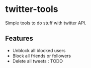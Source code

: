 twitter-tools
=============

Simple tools to do stuff with twitter API.

Features
---------
* Unblock all blocked users
* Block all friends or followers
* Delete all tweets : TODO


